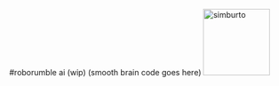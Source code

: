 #roborumble ai (wip)
(smooth brain code goes here)
[<img alt="simburto" src="https://github.com/simburto.png?size=120" width="120px"/>](https://github.com/simburto)
